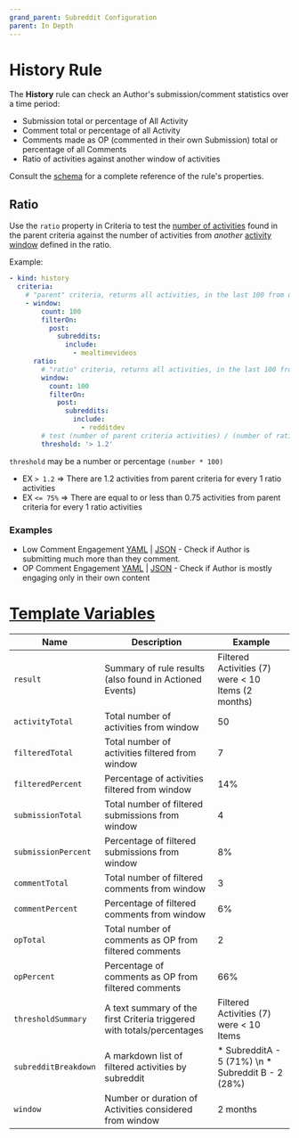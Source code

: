 ```yaml
---
grand_parent: Subreddit Configuration
parent: In Depth
---
```


# History Rule

The **History** rule can check an Author's submission/comment statistics over a time period:

* Submission total or percentage of All Activity
* Comment total or percentage of all Activity
* Comments made as OP (commented in their own Submission) total or percentage of all Comments
* Ratio of activities against another window of activities

Consult the [schema](https://json-schema.app/view/%23%2Fdefinitions%2FHistoryJSONConfig?url=https%3A%2F%2Fraw.githubusercontent.com%2FFoxxMD%2Fcontext-mod%2Fmaster%2Fsrc%2FSchema%2FApp.json) for a complete reference of the rule's properties.

## Ratio

Use the `ratio` property in Criteria to test the [number of activities](../../activitiesWindow.md) found in the parent criteria against the number of activities from _another_ [activity window](../../activitiesWindow.md) defined in the ratio.

Example:

```yaml
- kind: history
  criteria:
    # "parent" criteria, returns all activities, in the last 100 from user's history, that occurred in r/mealtimevideos
    - window:
        count: 100
        filterOn:
          post:
            subreddits:
              include:
                - mealtimevideos
      ratio:
        # "ratio" criteria, returns all activities, in the last 100 from user's history, that occurred in r/redditdev
        window:
          count: 100
          filterOn:
            post:
              subreddits:
                include:
                  - redditdev
        # test (number of parent criteria activities) / (number of ratio critieria activities)
        threshold: '> 1.2'
```

`threshold` may be a number or percentage `(number * 100)`

* EX `> 1.2`  => There are 1.2 activities from parent criteria for every 1 ratio activities
* EX `<= 75%` => There are equal to or less than 0.75 activities from parent criteria for every 1 ratio activities

### Examples

* Low Comment Engagement [YAML](lowEngagement.yaml) | [JSON](lowEngagement.json5) - Check if Author is submitting much more than they comment.
* OP Comment Engagement [YAML](opOnlyEngagement.yaml) | [JSON](opOnlyEngagement.json5) - Check if Author is mostly engaging only in their own content

# [Template Variables](../../actionTemplating.md)

|         Name         |                              Description                               |                      Example                       |
|----------------------|------------------------------------------------------------------------|----------------------------------------------------|
| `result`             | Summary of rule results (also found in Actioned Events)                | Filtered Activities (7) were < 10 Items (2 months) |
| `activityTotal`      | Total number of activities from window                                 | 50                                                 |
| `filteredTotal`      | Total number of activities filtered from window                        | 7                                                  |
| `filteredPercent`    | Percentage of activities filtered from window                          | 14%                                                |
| `submissionTotal`    | Total number of filtered submissions from window                       | 4                                                  |
| `submissionPercent`  | Percentage of filtered submissions from window                         | 8%                                                 |
| `commentTotal`       | Total number of filtered comments from window                          | 3                                                  |
| `commentPercent`     | Percentage of filtered comments from window                            | 6%                                                 |
| `opTotal`            | Total number of comments as OP from filtered comments                  | 2                                                  |
| `opPercent`          | Percentage of comments as OP from filtered comments                    | 66%                                                |
| `thresholdSummary`   | A text summary of the first Criteria triggered with totals/percentages | Filtered Activities (7) were < 10 Items            |
| `subredditBreakdown` | A markdown list of filtered activities by subreddit                    | * SubredditA - 5 (71%) \n * Subreddit B - 2 (28%)  |
| `window`             | Number or duration of Activities considered from window                | 2 months                                           |
